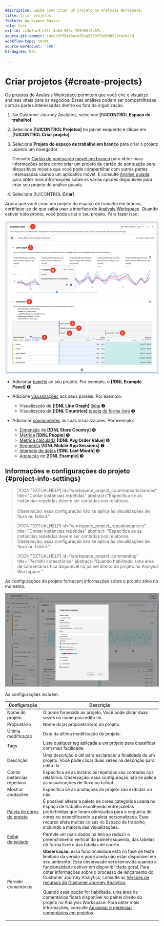 ```yaml
---
description: Saiba como criar um projeto no Analysis Workspace.
title: Criar projetos
feature: Workspace Basics
role: User
exl-id: cc3d3ac9-c31f-4a8d-999c-78590512b57c
source-git-commit: c4c8c0ff5d46ec455ca5333f79d6d8529f4cb87d
workflow-type: tm+mt
source-wordcount: '500'
ht-degree: 97%

---
```


# Criar projetos {#create-projects}


Os [projetos](/help/analysis-workspace/build-workspace-project/freeform-overview.md) do Analysis Workspace permitem que você crie e visualize análises vitais para os negócios.  Essas análises podem ser compartilhadas com as partes interessadas dentro ou fora da organização.

1. No Customer Journey Analytics, selecione **[!UICONTROL Espaço de trabalho]**.

1. Selecione **[!UICONTROL Projetos]** no painel esquerdo e clique em **[!UICONTROL Criar projeto]**.

1. Selecione **Projeto do espaço de trabalho em branco** para criar o projeto usando um navegador.

   Consulte [Cartão de pontuação móvel em branco](/help/mobile-app/curator.md) para obter mais informações sobre como criar um projeto de cartão de pontuação para dispositivos móveis que você pode compartilhar com outras partes interessadas usando um aplicativo móvel. E consulte [Análise guiada](/help/guided-analysis/overview.md) para obter mais informações sobre as várias opções disponíveis para criar seu projeto de análise guiada.

1. Selecione [!UICONTROL **Criar**].


Agora que você criou um projeto do espaço de trabalho em branco, certifique-se de que saiba usar a interface do [Analysis Workspace](/help/analysis-workspace/home.md). Quando estiver tudo pronto, você pode criar o seu projeto. Para fazer isso:

![Exemplo de projeto](assets/example-project.png)

* Adicionar [painéis](/help/analysis-workspace/c-panels/panels.md) ao seu projeto. Por exemplo, o **[!DNL Example Panel]** ➊.

* Adicione [visualizações](/help/analysis-workspace/visualizations/freeform-analysis-visualizations.md) aos seus painéis. Por exemplo:
   * Visualização de **[!DNL Line Graph]** [linha](/help/analysis-workspace/visualizations/line.md) ➋
   * Visualização de **[!DNL Countries]** [tabela de forma livre](/help/analysis-workspace/visualizations/freeform-table/freeform-table.md) ➌
* Adicionar [componentes](/help/components/overview.md) às suas visualizações. Por exemplo:
   * [Dimensão](/help/components/dimensions/overview.md) de **[!DNL Store Country]** ➍
   * [Métrica](/help/components/apply-create-metrics.md) **[!DNL People]** ➎
   * [Métrica calculada](/help/components/calc-metrics/calc-metr-overview.md) **[!DNL Avg Order Value]** ➏
   * [Segmento](/help/components/segments/seg-overview.md) **[!DNL Mobile App Sessions]** ➐
   * [Intervalo de datas](/help/components/date-ranges/overview.md) **[!DNL Last Month]** ➑
   * [Anotação](/help/components/annotations/overview.md) de **[!DNL Example]** ➒


## Informações e configurações do projeto {#project-info-settings}

>[!CONTEXTUALHELP]
>id="workspace_project_countrepeatinstances"
>title="Contar instâncias repetidas"
>abstract="Especifica se as instâncias repetidas devem ser contadas nos relatórios.<br/><br/>Observação: essa configuração não se aplica às visualizações de fluxo ou fallout."

>[!CONTEXTUALHELP]
>id="workspace_project_repeatinstances"
>title="Contar instâncias repetidas"
>abstract="Especifica se as instâncias repetidas devem ser contadas nos relatórios.<br/>Observação: essa configuração não se aplica às visualizações de fluxo ou fallout."


>[!CONTEXTUALHELP]
>id="workspace_project_commenting"
>title="Permitir comentários"
>abstract="Quando habilitado, uma área de comentários fica disponível no painel direito do projeto no Analysis Workspace."


As configurações do projeto fornecem informações sobre o projeto ativo no momento.

![A janela Informações e configurações do projeto.](./assets/projectinfo.png)

As configurações incluem:

| Configuração | Descrição |
|---|---|
| Nome do projeto | O nome fornecido ao projeto. Você pode clicar duas vezes no nome para editá-lo. |
| Proprietário | Nome do(a) proprietário(a) do projeto. |
| Última modificação | Data da última modificação do projeto. |
| Tags | Lista qualquer tag aplicada a um projeto para classificar com mais facilidade. |
| Descrição | Uma descrição é útil para esclarecer a finalidade de um projeto. Você pode clicar duas vezes na descrição para editá-la. |
| Contar instâncias repetidas | Especifica se as instâncias repetidas são contadas nos relatórios. Observação: essa configuração não se aplica às visualizações de fluxo ou fallout. |
| Mostrar anotações | Especifica se as anotações do projeto são exibidas ou não. |
| [Paleta de cores do projeto](/help/analysis-workspace/build-workspace-project/color-palettes.md) | É possível alterar a paleta de cores categórica usada no Espaço de trabalho escolhendo entre paletas predefinidas que foram otimizadas para a cegueira de cores ou especificando a paleta personalizada. Esse recurso afeta muitas coisas no Espaço de trabalho, incluindo a maioria das visualizações. |
| [Exibir densidade](/help/analysis-workspace/build-workspace-project/view-density.md) | Permite ver mais dados na tela ao reduzir o preenchimento vertical do painel esquerdo, das tabelas de forma livre e das tabelas de coorte. |
| Permitir comentários | **Observação:** essa funcionalidade está na fase de teste limitado da versão e pode ainda não estar disponível em seu ambiente. Essa observação será removida quando a funcionalidade estiver em disponibilidade geral. Para obter informações sobre o processo de lançamento do Customer Journey Analytics, consulte as [Versões de recursos do Customer Journey Analytics](/help/release-notes/releases.md). <p>Quando essa opção for habilitada, uma área de comentários ficará disponível no painel direito do projeto no Analysis Workspace. Para obter mais informações, consulte [Adicionar e gerenciar comentários em projetos](/help/analysis-workspace/build-workspace-project/comment-projects.md).</p> |



